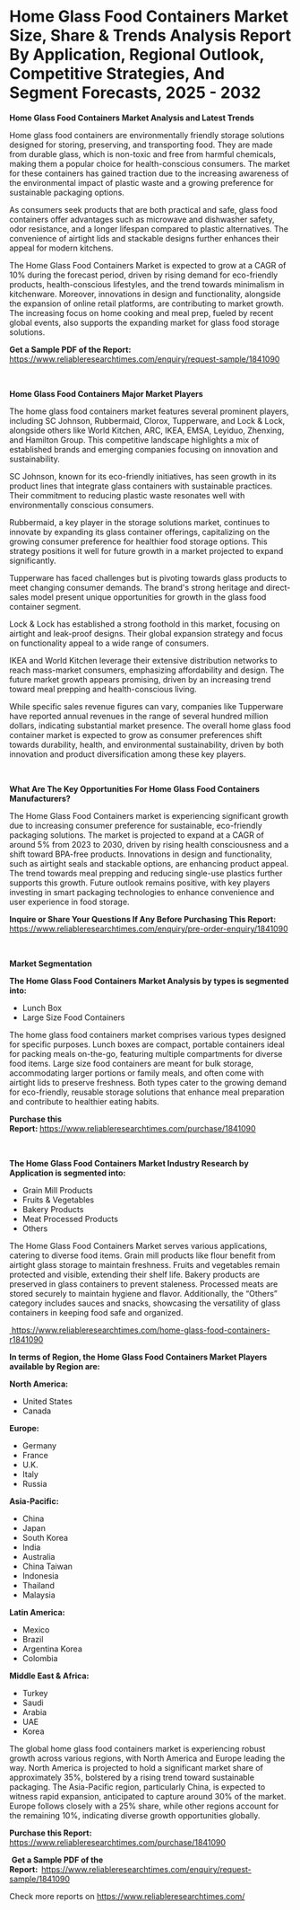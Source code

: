 <p><h1>Home Glass Food Containers Market Size, Share & Trends Analysis Report By Application, Regional Outlook, Competitive Strategies, And Segment Forecasts, 2025 - 2032</h1></p><p><strong>Home Glass Food Containers Market Analysis and Latest Trends</strong></p>
<p><p>Home glass food containers are environmentally friendly storage solutions designed for storing, preserving, and transporting food. They are made from durable glass, which is non-toxic and free from harmful chemicals, making them a popular choice for health-conscious consumers. The market for these containers has gained traction due to the increasing awareness of the environmental impact of plastic waste and a growing preference for sustainable packaging options. </p><p>As consumers seek products that are both practical and safe, glass food containers offer advantages such as microwave and dishwasher safety, odor resistance, and a longer lifespan compared to plastic alternatives. The convenience of airtight lids and stackable designs further enhances their appeal for modern kitchens.</p><p>The Home Glass Food Containers Market is expected to grow at a CAGR of 10% during the forecast period, driven by rising demand for eco-friendly products, health-conscious lifestyles, and the trend towards minimalism in kitchenware. Moreover, innovations in design and functionality, alongside the expansion of online retail platforms, are contributing to market growth. The increasing focus on home cooking and meal prep, fueled by recent global events, also supports the expanding market for glass food storage solutions.</p></p>
<p><strong>Get a Sample PDF of the Report:&nbsp;</strong> <a href="https://www.reliableresearchtimes.com/enquiry/request-sample/1841090?utm_campaign=2989&utm_medium=2&utm_source=Github&utm_content=ia&utm_term=05042025&utm_id=home-glass-food-containers">https://www.reliableresearchtimes.com/enquiry/request-sample/1841090</a></p>
<p>&nbsp;</p>
<p><strong>Home Glass Food Containers Major Market Players</strong></p>
<p><p>The home glass food containers market features several prominent players, including SC Johnson, Rubbermaid, Clorox, Tupperware, and Lock & Lock, alongside others like World Kitchen, ARC, IKEA, EMSA, Leyiduo, Zhenxing, and Hamilton Group. This competitive landscape highlights a mix of established brands and emerging companies focusing on innovation and sustainability.</p><p>SC Johnson, known for its eco-friendly initiatives, has seen growth in its product lines that integrate glass containers with sustainable practices. Their commitment to reducing plastic waste resonates well with environmentally conscious consumers.</p><p>Rubbermaid, a key player in the storage solutions market, continues to innovate by expanding its glass container offerings, capitalizing on the growing consumer preference for healthier food storage options. This strategy positions it well for future growth in a market projected to expand significantly.</p><p>Tupperware has faced challenges but is pivoting towards glass products to meet changing consumer demands. The brand's strong heritage and direct-sales model present unique opportunities for growth in the glass food container segment.</p><p>Lock & Lock has established a strong foothold in this market, focusing on airtight and leak-proof designs. Their global expansion strategy and focus on functionality appeal to a wide range of consumers.</p><p>IKEA and World Kitchen leverage their extensive distribution networks to reach mass-market consumers, emphasizing affordability and design. The future market growth appears promising, driven by an increasing trend toward meal prepping and health-conscious living.</p><p>While specific sales revenue figures can vary, companies like Tupperware have reported annual revenues in the range of several hundred million dollars, indicating substantial market presence. The overall home glass food container market is expected to grow as consumer preferences shift towards durability, health, and environmental sustainability, driven by both innovation and product diversification among these key players.</p></p>
<p>&nbsp;</p>
<p><strong>What Are The Key Opportunities For Home Glass Food Containers Manufacturers?</strong></p>
<p><p>The Home Glass Food Containers market is experiencing significant growth due to increasing consumer preference for sustainable, eco-friendly packaging solutions. The market is projected to expand at a CAGR of around 5% from 2023 to 2030, driven by rising health consciousness and a shift toward BPA-free products. Innovations in design and functionality, such as airtight seals and stackable options, are enhancing product appeal. The trend towards meal prepping and reducing single-use plastics further supports this growth. Future outlook remains positive, with key players investing in smart packaging technologies to enhance convenience and user experience in food storage.</p></p>
<p><strong>Inquire or Share Your Questions If Any Before Purchasing This Report:</strong> <a href="https://www.reliableresearchtimes.com/enquiry/pre-order-enquiry/1841090?utm_campaign=2989&utm_medium=2&utm_source=Github&utm_content=ia&utm_term=05042025&utm_id=home-glass-food-containers">https://www.reliableresearchtimes.com/enquiry/pre-order-enquiry/1841090</a></p>
<p>&nbsp;</p>
<p><strong>Market Segmentation</strong></p>
<p><strong>The Home Glass Food Containers Market Analysis by types is segmented into:</strong></p>
<p><ul><li>Lunch Box</li><li>Large Size Food Containers</li></ul></p>
<p><p>The home glass food containers market comprises various types designed for specific purposes. Lunch boxes are compact, portable containers ideal for packing meals on-the-go, featuring multiple compartments for diverse food items. Large size food containers are meant for bulk storage, accommodating larger portions or family meals, and often come with airtight lids to preserve freshness. Both types cater to the growing demand for eco-friendly, reusable storage solutions that enhance meal preparation and contribute to healthier eating habits.</p></p>
<p><strong>Purchase this Report:&nbsp;</strong><a href="https://www.reliableresearchtimes.com/purchase/1841090?utm_campaign=2989&utm_medium=2&utm_source=Github&utm_content=ia&utm_term=05042025&utm_id=home-glass-food-containers">https://www.reliableresearchtimes.com/purchase/1841090</a></p>
<p>&nbsp;</p>
<p><strong>The Home Glass Food Containers Market Industry Research by Application is segmented into:</strong></p>
<p><ul><li>Grain Mill Products</li><li>Fruits & Vegetables</li><li>Bakery Products</li><li>Meat Processed Products</li><li>Others</li></ul></p>
<p><p>The Home Glass Food Containers Market serves various applications, catering to diverse food items. Grain mill products like flour benefit from airtight glass storage to maintain freshness. Fruits and vegetables remain protected and visible, extending their shelf life. Bakery products are preserved in glass containers to prevent staleness. Processed meats are stored securely to maintain hygiene and flavor. Additionally, the “Others” category includes sauces and snacks, showcasing the versatility of glass containers in keeping food safe and organized.</p></p>
<p><a href="https://www.reliableresearchtimes.com/home-glass-food-containers-r1841090?utm_campaign=2989&utm_medium=2&utm_source=Github&utm_content=ia&utm_term=05042025&utm_id=home-glass-food-containers">&nbsp;https://www.reliableresearchtimes.com/home-glass-food-containers-r1841090</a></p>
<p><strong>In terms of Region, the Home Glass Food Containers Market Players available by Region are:</strong></p>
<p>
    <p> <strong> North America: </strong>
        <ul>
            <li>United States</li>
            <li>Canada</li>
        </ul>
        </p> 
    <p> <strong> Europe: </strong>
        <ul>
            <li>Germany</li>
            <li>France</li>
            <li>U.K.</li>
            <li>Italy</li>
            <li>Russia</li>
        </ul>
        </p> 
    <p> <strong> Asia-Pacific: </strong>
        <ul>
            <li>China</li>
            <li>Japan</li>
            <li>South Korea</li>
            <li>India</li>
            <li>Australia</li>
            <li>China Taiwan</li>
            <li>Indonesia</li>
            <li>Thailand</li>
            <li>Malaysia</li>
        </ul>
        </p> 
    <p> <strong> Latin America: </strong>
        <ul>
            <li>Mexico</li>
            <li>Brazil</li>
            <li>Argentina Korea</li>
            <li>Colombia</li>
        </ul>
        </p> 
    <p> <strong> Middle East & Africa: </strong>
        <ul>
            <li>Turkey</li>
            <li>Saudi</li>
            <li>Arabia</li>
            <li>UAE</li>
            <li>Korea</li>
        </ul>
    </p>
    </p>
<p><p>The global home glass food containers market is experiencing robust growth across various regions, with North America and Europe leading the way. North America is projected to hold a significant market share of approximately 35%, bolstered by a rising trend toward sustainable packaging. The Asia-Pacific region, particularly China, is expected to witness rapid expansion, anticipated to capture around 30% of the market. Europe follows closely with a 25% share, while other regions account for the remaining 10%, indicating diverse growth opportunities globally.</p></p>
<p><strong>Purchase this Report: </strong><a href="https://www.reliableresearchtimes.com/purchase/1841090?utm_campaign=2989&utm_medium=2&utm_source=Github&utm_content=ia&utm_term=05042025&utm_id=home-glass-food-containers">https://www.reliableresearchtimes.com/purchase/1841090</a></p>
<p>&nbsp;<strong>Get a Sample PDF of the Report:&nbsp;&nbsp;</strong><a href="https://www.reliableresearchtimes.com/enquiry/request-sample/1841090?utm_campaign=2989&utm_medium=2&utm_source=Github&utm_content=ia&utm_term=05042025&utm_id=home-glass-food-containers">https://www.reliableresearchtimes.com/enquiry/request-sample/1841090</a></p>
<p><strong></strong></p>
<p>Check more reports on <a href="https://www.reliableresearchtimes.com/?utm_campaign=2989&utm_medium=2&utm_source=Github&utm_content=ia&utm_term=05042025&utm_id=home-glass-food-containers">https://www.reliableresearchtimes.com/</a></p>
